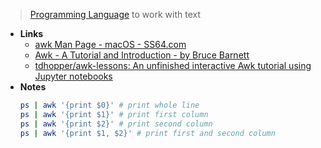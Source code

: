 > [Programming Language](Programming%20Languages.md) to work with text

- **Links**
	- [awk Man Page - macOS - SS64.com](https://ss64.com/osx/awk.html)
	- [Awk - A Tutorial and Introduction - by Bruce Barnett](https://www.grymoire.com/Unix/Awk.html)
	- [tdhopper/awk-lessons: An unfinished interactive Awk tutorial using Jupyter notebooks](https://github.com/tdhopper/awk-lessons)
- **Notes**
	```bash
	ps | awk '{print $0}' # print whole line
	ps | awk '{print $1}' # print first column
	ps | awk '{print $2}' # print second column
	ps | awk '{print $1, $2}' # print first and second column
	``` 